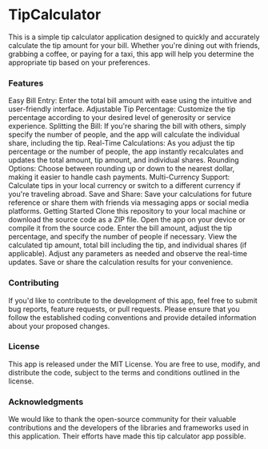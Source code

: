 # TipCalculator

This is a simple tip calculator application designed to quickly and accurately calculate the tip amount for your bill. Whether you're dining out with friends, grabbing a coffee, or paying for a taxi, this app will help you determine the appropriate tip based on your preferences.

### Features
Easy Bill Entry: Enter the total bill amount with ease using the intuitive and user-friendly interface.
Adjustable Tip Percentage: Customize the tip percentage according to your desired level of generosity or service experience.
Splitting the Bill: If you're sharing the bill with others, simply specify the number of people, and the app will calculate the individual share, including the tip.
Real-Time Calculations: As you adjust the tip percentage or the number of people, the app instantly recalculates and updates the total amount, tip amount, and individual shares.
Rounding Options: Choose between rounding up or down to the nearest dollar, making it easier to handle cash payments.
Multi-Currency Support: Calculate tips in your local currency or switch to a different currency if you're traveling abroad.
Save and Share: Save your calculations for future reference or share them with friends via messaging apps or social media platforms.
Getting Started
Clone this repository to your local machine or download the source code as a ZIP file.
Open the app on your device or compile it from the source code.
Enter the bill amount, adjust the tip percentage, and specify the number of people if necessary.
View the calculated tip amount, total bill including the tip, and individual shares (if applicable).
Adjust any parameters as needed and observe the real-time updates.
Save or share the calculation results for your convenience.

### Contributing
If you'd like to contribute to the development of this app, feel free to submit bug reports, feature requests, or pull requests. Please ensure that you follow the established coding conventions and provide detailed information about your proposed changes.

### License
This app is released under the MIT License. You are free to use, modify, and distribute the code, subject to the terms and conditions outlined in the license.

### Acknowledgments
We would like to thank the open-source community for their valuable contributions and the developers of the libraries and frameworks used in this application. Their efforts have made this tip calculator app possible.
